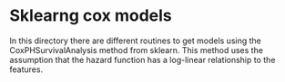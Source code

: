 # Sklearng cox models
In this directory there are different routines to get models using the CoxPHSurvivalAnalysis method from sklearn. This method uses the assumption that the hazard function has a log-linear relationship to the features.